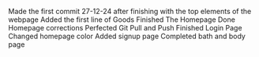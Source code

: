 Made the first commit 27-12-24 after finishing with the top elements of the webpage
Added the first line of Goods
Finished The Homepage
Done Homepage corrections
Perfected Git Pull and Push
Finished Login Page
Changed homepage color
Added signup page
Completed bath and body page
